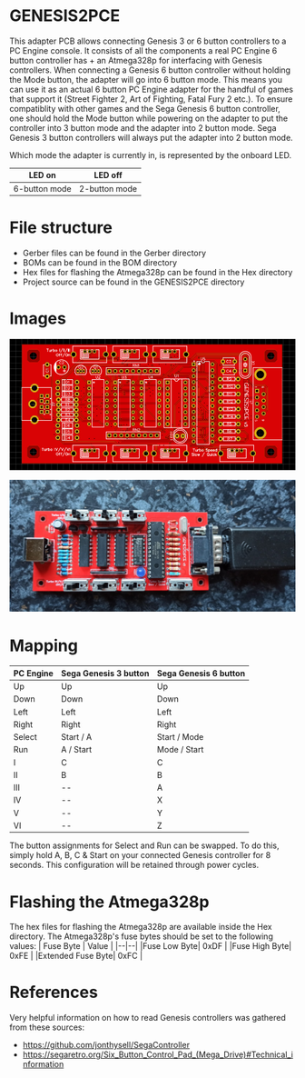 # GENESIS2PCE

This adapter PCB allows connecting Genesis 3 or 6 button controllers to a PC Engine console.
It consists of all the components a real PC Engine 6 button controller has + an Atmega328p for interfacing with Genesis controllers.
When connecting a Genesis 6 button controller without holding the Mode button, the adapter will go into 6 button mode.
This means you can use it as an actual 6 button PC Engine adapter for the handful of games that support it (Street Fighter 2, Art of Fighting, Fatal Fury 2 etc.).
To ensure compatiblity with other games and the Sega Genesis 6 button controller, one should hold the Mode button while powering on the adapter to put the controller into 3 button mode and the adapter into 2 button mode. Sega Genesis 3 button controllers will always put the adapter into 2 button mode.

Which mode the adapter is currently in, is represented by the onboard LED.

| LED on | LED off |
|--|--|
| 6-button mode | 2-button mode |

# File structure
- Gerber files can be found in the Gerber directory
- BOMs can be found in the BOM directory
- Hex files for flashing the Atmega328p can be found in the Hex directory
- Project source can be found in the GENESIS2PCE directory

# Images
![PCB](https://github.com/Infinest/GENESIS2PCE/blob/master/Images/boardv3.jpg)

![PHOTO](https://github.com/Infinest/GENESIS2PCE/blob/master/Images/boardv3_real.jpg)

# Mapping
| PC Engine | Sega Genesis 3 button | Sega Genesis 6 button|
|--|--|--|
| Up | Up | Up |
| Down| Down | Down |
| Left| Left | Left |
| Right| Right | Right |
| Select | Start / A | Start / Mode|
| Run | A / Start | Mode / Start |
| I | C | C |
| II | B | B |
| III |--| A |
| IV |--| X |
| V |--| Y |
| VI |--| Z |

The button assignments for Select and Run can be swapped. To do this, simply hold A, B, C & Start on your  connected Genesis controller for 8 seconds. This configuration will be retained through power cycles.

# Flashing the Atmega328p

The hex files for flashing the Atmega328p are available inside the Hex directory.
The Atmega328p's fuse bytes should be set to the following values:
| Fuse Byte | Value |
|--|--|
|Fuse Low Byte| 0xDF |
|Fuse High Byte| 0xFE |
|Extended Fuse Byte| 0xFC |

# References
Very helpful information on how to read Genesis controllers was gathered from these sources:
* https://github.com/jonthysell/SegaController
* https://segaretro.org/Six_Button_Control_Pad_(Mega_Drive)#Technical_information 
